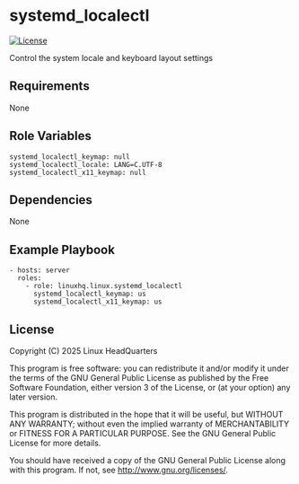 # systemd\_localectl

[![License](https://img.shields.io/badge/license-GPLv3-lightgreen)](https://www.gnu.org/licenses/gpl-3.0.en.html#license-text)

Control the system locale and keyboard layout settings

## Requirements

None

## Role Variables

    systemd_localectl_keymap: null
    systemd_localectl_locale: LANG=C.UTF-8
    systemd_localectl_x11_keymap: null

## Dependencies

None

## Example Playbook

    - hosts: server
      roles:
        - role: linuxhq.linux.systemd_localectl
          systemd_localectl_keymap: us
          systemd_localectl_x11_keymap: us

## License

Copyright (C) 2025 Linux HeadQuarters

This program is free software: you can redistribute it and/or modify
it under the terms of the GNU General Public License as published by
the Free Software Foundation, either version 3 of the License, or
(at your option) any later version.

This program is distributed in the hope that it will be useful,
but WITHOUT ANY WARRANTY; without even the implied warranty of
MERCHANTABILITY or FITNESS FOR A PARTICULAR PURPOSE. See the
GNU General Public License for more details.

You should have received a copy of the GNU General Public License
along with this program. If not, see <http://www.gnu.org/licenses/>.
